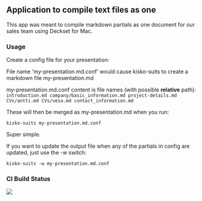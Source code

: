## Application to compile text files as one

This app was meant to compile markdown partials as one document for our sales team using Deckset for Mac.

### Usage

Create a config file for your presentation:

File name 'my-presentation.md.conf' would cause kisko-suits to create a markdown file my-presentation.md

my-presentation.md.conf content is file names (with possible **relative** path):
`introduction.md
company/basic_information.md
project-details.md
CVs/antti.md
CVs/vesa.md
contact_information.md`

These will then be merged as my-presentation.md when you run:

`kisko-suits my-presentation.md.conf`

Super simple.

If you want to update the output file when any of the partials in config are updated, just use the -w switch:

`kisko-suits -w my-presentation.md.conf`

### CI Build Status

![](https://magnum.travis-ci.com/kiskolabs/kisko-suits.svg?token=DwseF79747iq46syMYaD)
